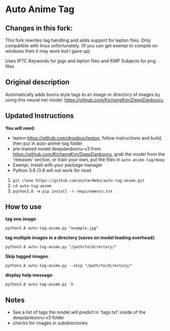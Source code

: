 # Auto Anime Tag

## Changes in this fork:

This fork rewrites tag handling and adds support for lepton files.
Only compatible with linux unfortunately. (If you can get exempi to compile on windows then it may work but I gave up)

Uses IPTC Keywords for jpgs and lepton files and XMP Subjects for png files

## Original description

Automatically adds booru style tags to an image or directory of images by using this neural net model: https://github.com/KichangKim/DeepDanbooru

## Updated Instructions

**You will need**:
- lepton https://github.com/dropbox/lepton, follow instructions and build, then put in auto-anime-tag folder
- pre-trained model deepdanbooru-v3 from https://github.com/KichangKim/DeepDanbooru, grab the model from the 'releases' section, or train your own, put the files in `auto-anime-tag/deep`
- Exempi, install with your package manager
- Python 3.8 (3.9 will not work for now)

1. `git clone https://github.com/winterNebs/auto-tag-anime.git`
2. `cd auto-tag-anime`
3. `python3.8 -m pip install -r requirements.txt`

## How to use
**tag one image**:

`python3.8 auto-tag-anime.py "example.jpg"`

**tag multiple images in a directory (saves on model loading overhead)**:

`python3.8 auto-tag-anime.py "/path/to/directory/"`

**Skip tagged images**:

`python3.8 auto-tag-anime.py --skip "/path/to/directory/"`

**display help message**:

`python3.8 auto-tag-anime.py -h`

## Notes
* See a list of tags the model will predict in 'tags.txt' inside of the deepdanbooru-v3 folder
* checks for images in subdirectories 
